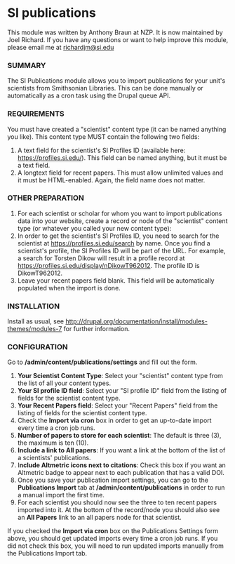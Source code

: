 SI publications
====================================

This module was written by Anthony Braun at NZP. It is now maintained by Joel Richard. If you have any questions or want to help improve this module, please email me at richardjm@si.edu

### SUMMARY
 The SI Publications module allows you to import publications for your unit's scientists from Smithsonian Libraries. This can be done manually or automatically as a cron task using the Drupal queue API.

    
### REQUIREMENTS
You must have created a "scientist" content type (it can be named anything you like). This content type MUST contain the following two fields:

1. A text field for the scientist's SI Profiles ID (available here: https://profiles.si.edu/). This field can be named anything, but it must be a text field.
2. A longtext field for recent papers. This must allow unlimited values and it must be HTML-enabled. Again, the field name does not matter.

### OTHER PREPARATION
1. For each scientist or scholar for whom you want to import publications data into your website, create a record or node of the "scientist" content type (or whatever you called your new content type):
2. In order to get the scientist's SI Profiles ID, you need to search for the scientist at https://profiles.si.edu/search by name. Once you find a scientist's profile, the SI Profiles ID will be part of the URL. For example, a search for Torsten Dikow will result in a profile record at https://profiles.si.edu/display/nDikowT962012. The profile ID is DikowT962012.
3. Leave your recent papers field blank. This field will be automatically populated when the import is done.

### INSTALLATION
Install as usual, see http://drupal.org/documentation/install/modules-themes/modules-7 for further information.

### CONFIGURATION
Go to **/admin/content/publications/settings** and fill out the form.

1. **Your Scientist Content Type**: Select your "scientist" content type from the list of all your content types.
2. **Your SI profile ID field**: Select your "SI profile ID" field from the listing of fields for the scientist content type.
3. **Your Recent Papers field**: Select your "Recent Papers" field from the listing of fields for the scientist content type.
4. Check the **Import via cron** box in order to get an up-to-date import every time a cron job runs.
5. **Number of papers to store for each scientist**: The default is three (3), the maximum is ten (10).
6. **Include a link to All papers**: If you want a link at the bottom of the list of a scientists' publications.
6. I**nclude Altmetric icons next to citations**: Check this box if you want an Altmetric badge to appear next to each publication that has a valid DOI.
7. Once you save your publication import settings, you can go to the **Publications Import** tab at **/admin/content/publications** in order to run a manual import the first time.
8. For each scientist you should now see the three to ten recent papers imported into it. At the bottom of the record/node you should also see an **All Papers** link to an all papers node for that scientist.

If you checked the **Import via cron** box on the Publications Settings form above, you should get updated imports every time a cron job runs. If you did not check this box, you will need to run updated imports manually from the Publications Import tab.
